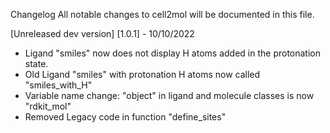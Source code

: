 Changelog
All notable changes to cell2mol will be documented in this file.


[Unreleased dev version]
[1.0.1] - 10/10/2022

- Ligand "smiles" now does not display H atoms added in the protonation state. 
- Old Ligand "smiles" with protonation H atoms now called "smiles_with_H"
- Variable name change: "object" in ligand and molecule classes is now "rdkit_mol"
- Removed Legacy code in function "define_sites"
